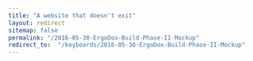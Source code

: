 ```yaml
---
title: "A website that doesn't exit"
layout: redirect
sitemap: false
permalink: "/2016-05-30-ErgoDox-Build-Phase-II-Mockup"
redirect_to:  "/keyboards/2016-05-30-ErgoDox-Build-Phase-II-Mockup"
---
```

